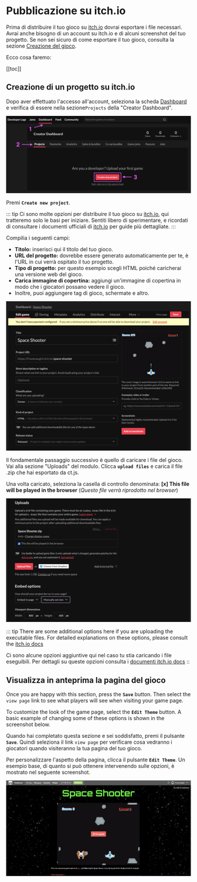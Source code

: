 # Pubblicazione su itch.io

Prima di distribuire il tuo gioco su [itch.io](https://itch.io/) dovrai esportare i file necessari. Avrai anche bisogno di un account su itch.io e di alcuni screenshot del tuo progetto. Se non sei sicuro di come esportare il tuo gioco, consulta la sezione [Creazione del gioco](./building-your-game.md).

Ecco cosa faremo:

[[toc]]

## Creazione di un progetto su itch.io

Dopo aver effettuato l'accesso all'account, seleziona la scheda [Dashboard](https://itch.io/dashboard) e verifica di essere nella sezione`Projects` della "Creator Dashboard".

![](../images/buildingAndDeployment/Deployment/itch.io/deployment-itch.io-dashboard.png)

Premi **`Create new project`**.

::: tip
Ci sono molte opzioni per distribuire il tuo gioco su [itch.io](https://itch.io/), qui tratteremo solo le basi per iniziare. Sentiti libero di sperimentare, e ricordati di consultare i documenti ufficiali di [itch.io](https://itch.io/docs/itch/) per guide più dettagliate.
:::

Compilia i seguenti campi:

- **Titolo:** inserisci qui il titolo del tuo gioco.
- **URL del progetto:** dovrebbe essere generato automaticamente per te, è l'URL in cui verrà ospitato il tuo progetto.
- **Tipo di progetto:** per questo esempio scegli HTML poiché caricherai una versione web del gioco.
- **Carica immagine di copertina:** aggiungi un'immagine di copertina in modo che i giocatori possano vedere il gioco.
- Inoltre, puoi aggiungere tag di gioco, schermate e altro.

![](../images/buildingAndDeployment/Deployment/itch.io/deployment-itch.io-dashboard-01.png)

Il fondamentale passaggio successivo è quello di caricare i file del gioco. Vai alla sezione "Uploads" del modulo. Clicca **`upload files`** e carica il file .zip che hai esportato da ct.js.

Una volta caricato, seleziona la casella di controllo denominata: **[x] This file will be played in the browser** (*Questo file verrà riprodotto nel browser*)

![](../images/buildingAndDeployment/Deployment/itch.io/deployment-itch.io-dashboard-02.png)

::: tip
There are some additional options here if you are uploading the executable files. For detailed explanations on these options, please consult the [itch.io docs](https://itch.io/docs/itch/)

Ci sono alcune opzioni aggiuntive qui nel caso tu stia caricando i file eseguibili. Per dettagli su queste opzioni consulta i [documenti itch.io docs](https://itch.io/docs/itch/)
::

## Visualizza in anteprima la pagina del gioco

Once you are happy with this section, press the **`Save`** button. Then select the `view page` link to see what players will see when visiting your game page.

To customize the look of the game page, select the **`Edit Theme`** button. A basic example of changing some of these options is shown in the screenshot below.

Quando hai completato questa sezione e sei soddisfatto, premi il pulsante **`Save`**. Quindi seleziona il link `view page` per verificare cosa vedranno i giocatori quando visiteranno la tua pagina del tuo gioco.

Per personalizzare l'aspetto della pagina, clicca il pulsante **`Edit Theme`**. Un esempio base, di quanto si può ottenere intervenendo sulle opzioni, è mostrato nel seguente screenshot.

![](../images/buildingAndDeployment/Deployment/itch.io/deployment-itch.io-preview.png)
